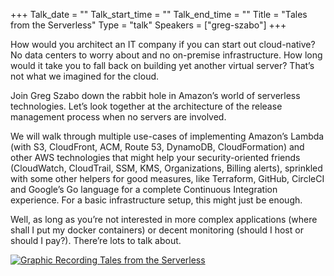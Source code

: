 +++
Talk_date = ""
Talk_start_time = ""
Talk_end_time = ""
Title = "Tales from the Serverless"
Type = "talk"
Speakers = ["greg-szabo"]
+++

How would you architect an IT company if you can start out cloud-native? No data centers to worry about and no on-premise infrastructure. How long would it take you to fall back on building yet another virtual server? That’s not what we imagined for the cloud.

Join Greg Szabo down the rabbit hole in Amazon’s world of serverless technologies. Let’s look together at the architecture of the release management process when no servers are involved.

We will walk through multiple use-cases of implementing Amazon’s Lambda (with S3, CloudFront, ACM, Route 53, DynamoDB, CloudFormation) and other AWS technologies that might help your security-oriented friends (CloudWatch, CloudTrail, SSM, KMS, Organizations, Billing alerts), sprinkled with some other helpers for good measures, like Terraform, GitHub, CircleCI and Google’s Go language for a complete Continuous Integration experience. For a basic infrastructure setup, this might just be enough.

Well, as long as you’re not interested in more complex applications (where shall I put my docker containers) or decent monitoring (should I host or should I pay?). There’re lots to talk about.

<a href="https://assets.devopsdays.org/events/2019/toronto/GregSzabo_TalesfrServerless_Lg.jpg" target="_blank"><img src="https://assets.devopsdays.org/events/2019/toronto/GregSzabo_TalesfrServerless.png" alt="Graphic Recording Tales from the Serverless" /></a>